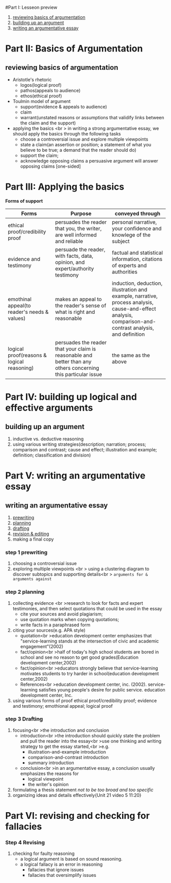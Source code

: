 #Part I: Lesseon preview 
1. [reviewing basics of argumentation](#reviewing-basics-of-argumentation)
1. [building up an argument](#building-up-an-argument)
1. [writing an argumentative essay](#writing-an-argumentative-essay)

# Part II: Basics of Argumentation 
## reviewing basics of argumentation

* Aristotle's rhetoric 
    - logos(logical proof)
    - pathos(appeals to audience)
    - ethos(ethical proof)
* Toulmin model of argument
    - support(evidence & appeals to audience)
    - claim
    - warrant(unstated reasons or assumptions that validify links between the claim and the support)
* applying the basics <br \> 
in writing a strong argumentative essay, we should apply the basics through the following tasks
    - choose a controversial issue and explore multiple viewpoints
    - state a claim(an assertion or position; a statement of what you believe to be true; a demand that the reader should do)
    - support the claim;
    - acknowledge opposing claims   a persuasive argument will answer opposing claims [one-sided]

# Part III: Applying the basics

__Forms of support__  

| Forms | Purpose | conveyed through |
|-------|---------|------------------|
| ethical proof/credibility proof | persuades the reader that you, the writer, are well informed and reliable | personal narrative, your confidence and knowlege of the subject 
| evidence and testimony | persuade the reader, with facts, data, opinion, and expert/authority testimony | factual and statistical information, citations of experts and authorities
| emothinal appeal(to reader's needs & values)| makes an appeal to the reader's sense of what is right and reasonable | induction, deduction, illustration and example, narrative, process analysis, cause-and-effect analysis, comparison-and-contrast analysis, and definition
| logical proof(reasons & logical reasoning) | persuades the reader that your claim is reasonable and better than any others concerning this particular issue | the same as the above

# Part IV: building up logical and effective arguments
## building up an argument
1. inductive vs. deductive reasoning
1. using various writing strategies(description; narration; process; comparison and contrast; cause and effect; illustration and example; definition; classification and division)

# Part V: writing an argumentative essay
## writing an argumentative essay
1. [prewriting](#step-1-prewriting)
1. [planning](#step-2-planning)
1. [drafting](#step-3-drafting)
1. [revision & editing](#step-4-revising)
1. making a final copy

### step 1 prewriting
1. choosing a controversial issue
1. exploring multiple viewpoints <br \>
using a clustering diagram to discover subtopics and supporting details<br \>
`arguments for & arguments against`

### step 2 planning 
1. collecting evidence <br \>research to look for facts and expert testimonies, and then select quotations that could be used in the essay
    * cite your sources and avoid plagiarism;
    * use quotation marks when copying quotations;
    * write facts in a paraphrased form 
1. citing your sources(e.g. APA style)
    * quotation<br \>education development center emphasizes that "service-learning stands at the intersection of civic and academic engagement"(2002)
    * fact/opinion<br \>half of today's high school students are bored in school and see no reason to get good grades(Education development center,2002)
    * fact/opinion<br \>educators strongly believe that service-learning motivates students to try harder in school(education development center,2002)
    * References<br \>education development center, inc. (2002).  service-learning satisfies young people's desire for public service. education development center, Inc.
1. using various forms of proof    ethical proof/credibility proof; evidence and testimony; emothional appeal; logical proof

### step 3 Drafting
1. focusing<br \>the introduction and conclusion
    * introduction<br \>the introduction should quickly state the problem and pull the reader into the essay<br \>use one thinking and writing strategy to get the essay started,<br \>e.g.
        - illustration-and-example introduction
        - comparison-and-contrast introduction
        - summary introduction
    * conclusion<br \>in an argumentative essay, a conclusion usually emphasizes the reasons for
        - logical viewpoint
        - the writer's opinion
1. formulating a thesis statement *not to be too broad and too specific*
1. organizing ideas and details effectively{Unit 21 video 5 11:20}

# Part VI: revising and checking for fallacies
### Step 4 Revising
1. checking for faulty reasoning
    * a logical argument is based on sound reasoning. 
    * a logical fallacy is an error in reasoning
        - fallacies that ignore issues
        - fallacies that oversimplify issues

